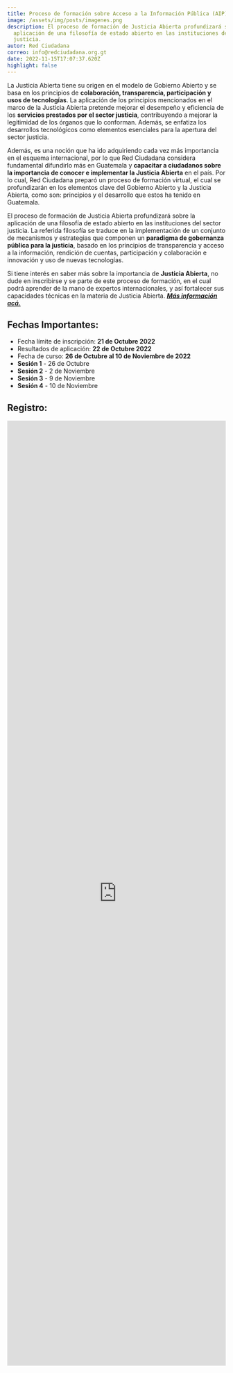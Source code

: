```yaml
---
title: Proceso de formación sobre Acceso a la Información Pública (AIP)
image: /assets/img/posts/imagenes.png
description: El proceso de formación de Justicia Abierta profundizará sobre la
  aplicación de una filosofía de estado abierto en las instituciones del sector
  justicia.
autor: Red Ciudadana
correo: info@redciudadana.org.gt
date: 2022-11-15T17:07:37.620Z
highlight: false
---
```



La Justicia Abierta tiene su origen en el modelo de Gobierno Abierto y se basa en los principios de **colaboración, transparencia, participación y usos de tecnologías**. La aplicación de los principios mencionados en el marco de la Justicia Abierta pretende mejorar el desempeño y eficiencia de los **servicios prestados por el sector justicia**, contribuyendo a mejorar la legitimidad de los órganos que lo conforman. Además, se enfatiza los desarrollos tecnológicos como elementos esenciales para la apertura del sector justicia. 

Además, es una noción que ha ido adquiriendo cada vez más importancia en el esquema internacional, por lo que Red Ciudadana considera fundamental difundirlo más en Guatemala y **capacitar a ciudadanos sobre la importancia de conocer e implementar la Justicia Abierta** en el país. Por lo cual, Red Ciudadana preparó un proceso de formación virtual, el cual se profundizarán en los elementos clave del Gobierno Abierto y la Justicia Abierta, como son: principios y el desarrollo que estos ha tenido en Guatemala. 

El proceso de formación de Justicia Abierta profundizará sobre la aplicación de una filosofía de estado abierto en las instituciones del sector justicia. La referida filosofía se traduce en la implementación de un conjunto de mecanismos y estrategias que componen un **paradigma de gobernanza pública para la justicia**, basado en los principios de transparencia y acceso a la información, rendición de cuentas, participación y colaboración e innovación y uso de nuevas tecnologías.

Si tiene interés en saber más sobre la importancia de **Justicia Abierta**, no dude en inscribirse y se parte de este proceso de formación, en el cual podrá aprender de la mano de expertos internacionales, y así fortalecer sus capacidades técnicas en la materia de Justicia Abierta. ***[Más información acá.](https://publicaciones.redciudadana.org/2022/Cursos/BriefJusticiaAbierta.pdf)***

## Fechas Importantes:

* Fecha límite de inscripción: **21 de Octubre 2022**
* Resultados de aplicación: **22 de Octubre 2022**
* Fecha de curso: **26 de Octubre al 10 de Noviembre de 2022**
* **Sesión 1** - 26 de Octubre
* **Sesión 2** - 2 de Noviembre
* **Sesión 3** - 9 de Noviembre
* **Sesión 4** - 10 de Noviembre

## R﻿egistro:

<iframe src="https://docs.google.com/forms/d/e/1FAIpQLSeOWCHC1zK3KK8wQaYAw0sFfT5JtTu9Dsa1UPzoJqeRv_tflg/viewform?embedded=true" width="100%" height="2174" frameborder="0" marginheight="0" marginwidth="0">Cargando…</iframe>